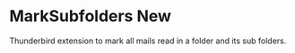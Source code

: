# MarkSubfolders New

Thunderbird extension to mark all mails read in a folder and its sub folders.

